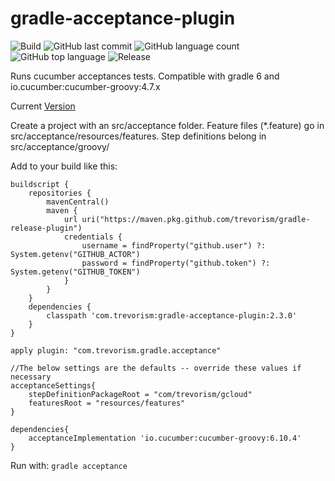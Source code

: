 # gradle-acceptance-plugin
![Build](https://github.com/trevorism/gradle-acceptance-plugin/actions/workflows/build.yml/badge.svg)
![GitHub last commit](https://img.shields.io/github/last-commit/trevorism/gradle-acceptance-plugin)
![GitHub language count](https://img.shields.io/github/languages/count/trevorism/gradle-acceptance-plugin)
![GitHub top language](https://img.shields.io/github/languages/top/trevorism/gradle-acceptance-plugin)
![Release](https://img.shields.io/github/v/release/trevorism/gradle-acceptance-plugin?display_name=tag)

Runs cucumber acceptances tests. Compatible with gradle 6 and io.cucumber:cucumber-groovy:4.7.x

Current [Version](https://github.com/trevorism/gradle-acceptance-plugin/releases/latest)

Create a project with an src/acceptance folder. Feature files (*.feature) go in src/acceptance/resources/features. 
Step definitions belong in src/acceptance/groovy/<package name>


Add to your build like this:
```
buildscript {
	repositories {
        mavenCentral()
        maven {
            url uri("https://maven.pkg.github.com/trevorism/gradle-release-plugin")
            credentials {
                username = findProperty("github.user") ?: System.getenv("GITHUB_ACTOR")
                password = findProperty("github.token") ?: System.getenv("GITHUB_TOKEN")
            }
        }
    }
	dependencies {
        classpath 'com.trevorism:gradle-acceptance-plugin:2.3.0'
    }
}

apply plugin: "com.trevorism.gradle.acceptance"

//The below settings are the defaults -- override these values if necessary
acceptanceSettings{
    stepDefinitionPackageRoot = "com/trevorism/gcloud"
    featuresRoot = "resources/features"
}

dependencies{
    acceptanceImplementation 'io.cucumber:cucumber-groovy:6.10.4'
}

```

Run with:
`gradle acceptance`